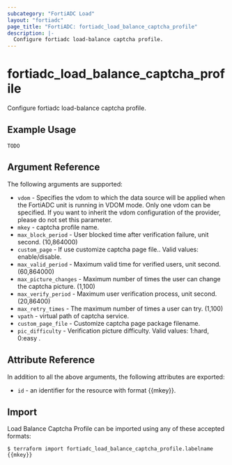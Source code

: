 ```yaml
---
subcategory: "FortiADC Load"
layout: "fortiadc"
page_title: "FortiADC: fortiadc_load_balance_captcha_profile"
description: |-
  Configure fortiadc load-balance captcha profile.
---
```


# fortiadc_load_balance_captcha_profile
Configure fortiadc load-balance captcha profile.

## Example Usage
```hcl
TODO
```

## Argument Reference

The following arguments are supported:

* `vdom` - Specifies the vdom to which the data source will be applied when the FortiADC unit is running in VDOM mode. Only one vdom can be specified. If you want to inherit the vdom configuration of the provider, please do not set this parameter.
* `mkey` - captcha profile name.
* `max_block_period` - User blocked time after verification failure, unit second. (10,864000)
* `custom_page` - If use customize captcha page file.. Valid values: enable/disable.
* `max_valid_period` - Maximum valid time for verified users, unit second. (60,864000)
* `max_picture_changes` - Maximum number of times the user can change the captcha picture. (1,100)
* `max_verify_period` - Maximum user verification process, unit second. (20,86400)
* `max_retry_times` - The maximum number of times a user can try. (1,100)
* `vpath` - virtual path of captcha service. 
* `custom_page_file` - Customize captcha page package filename. 
* `pic_difficulty` - Verification picture difficulty. Valid values: 1:hard, 0:easy .

## Attribute Reference

In addition to all the above arguments, the following attributes are exported:
* `id` - an identifier for the resource with format {{mkey}}.

## Import
 Load Balance Captcha Profile can be imported using any of these accepted formats:
```
$ terraform import fortiadc_load_balance_captcha_profile.labelname {{mkey}}
```
